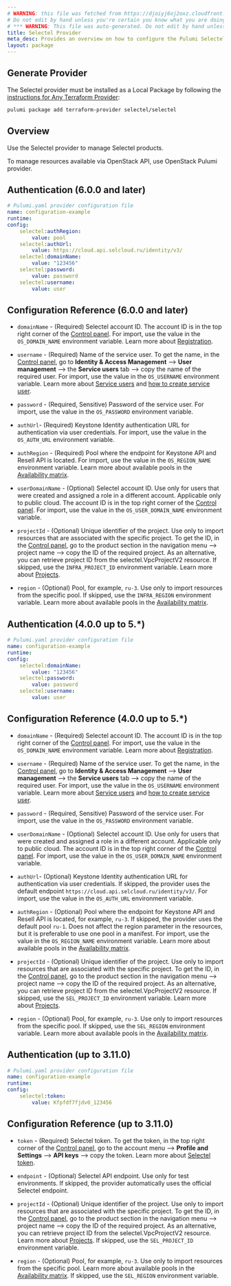 ```yaml
---
# WARNING: this file was fetched from https://djoiyj6oj2oxz.cloudfront.net/docs/registry.opentofu.org/selectel/selectel/7.0.0-alpha/index.md
# Do not edit by hand unless you're certain you know what you are doing!
# *** WARNING: This file was auto-generated. Do not edit by hand unless you're certain you know what you are doing! ***
title: Selectel Provider
meta_desc: Provides an overview on how to configure the Pulumi Selectel provider.
layout: package
---
```


## Generate Provider

The Selectel provider must be installed as a Local Package by following the [instructions for Any Terraform Provider](https://www.pulumi.com/registry/packages/terraform-provider/):

```bash
pulumi package add terraform-provider selectel/selectel
```
## Overview

Use the Selectel provider to manage Selectel products.

To manage resources available via OpenStack API, use OpenStack Pulumi provider.
## Authentication (6.0.0 and later)

```yaml
# Pulumi.yaml provider configuration file
name: configuration-example
runtime:
config:
    selectel:authRegion:
        value: pool
    selectel:authUrl:
        value: https://cloud.api.selcloud.ru/identity/v3/
    selectel:domainName:
        value: "123456"
    selectel:password:
        value: password
    selectel:username:
        value: user

```
## Configuration Reference (6.0.0 and later)

* `domainName` - (Required) Selectel account ID. The account ID is in the top right corner of the [Control panel](https://my.selectel.ru/). For import, use the value in the `OS_DOMAIN_NAME` environment variable. Learn more about [Registration](https://docs.selectel.ru/en/control-panel-actions/account/registration/).

* `username` - (Required) Name of the service user. To get the name, in the [Control panel](https://my.selectel.ru/iam/users_management/users?type=service), go to **Identity & Access Management** ⟶ **User management** ⟶ the **Service users** tab ⟶ copy the name of the required user. For import, use the value in the `OS_USERNAME` environment variable. Learn more about [Service users](https://docs.selectel.ru/en/control-panel-actions/users-and-roles/user-types-and-roles/) and [how to create service user](https://docs.selectel.ru/en/control-panel-actions/users-and-roles/add-user/#add-service-user).

* `password` - (Required, Sensitive) Password of the service user. For import, use the value in the `OS_PASSWORD` environment variable.

* `authUrl`- (Required) Keystone Identity authentication URL for authentication via user credentials. For import, use the value in the `OS_AUTH_URL` environment variable.

* `authRegion` - (Required) Pool where the endpoint for Keystone API and Resell API is located. For import, use the value in the `OS_REGION_NAME` environment variable. Learn more about available pools in the [Availability matrix](https://docs.selectel.ru/en/control-panel-actions/availability-matrix/).

* `userDomainName` - (Optional) Selectel account ID. Use only for users that were created and assigned a role in a different account. Applicable only to public cloud. The account ID is in the top right corner of the [Control panel](https://my.selectel.ru/). For import, use the value in the `OS_USER_DOMAIN_NAME` environment variable.

* `projectId` - (Optional) Unique identifier of the project. Use only to import resources that are associated with the specific project. To get the ID, in the [Control panel](https://my.selectel.ru/), go to the product section in the navigation menu ⟶ project name ⟶ copy the ID of the required project. As an alternative, you can retrieve project ID from the selectel.VpcProjectV2 resource. If skipped, use the `INFRA_PROJECT_ID` environment variable. Learn more about [Projects](https://docs.selectel.ru/en/control-panel-actions/projects/about-projects/).

* `region` - (Optional) Pool, for example, `ru-3`. Use only to import resources from the specific pool. If skipped, use the `INFRA_REGION` environment variable. Learn more about available pools in the [Availability matrix](https://docs.selectel.ru/en/control-panel-actions/availability-matrix/).
## Authentication (4.0.0 up to 5.*)

```yaml
# Pulumi.yaml provider configuration file
name: configuration-example
runtime:
config:
    selectel:domainName:
        value: "123456"
    selectel:password:
        value: password
    selectel:username:
        value: user

```
## Configuration Reference (4.0.0 up to 5.*)

* `domainName` - (Required) Selectel account ID. The account ID is in the top right corner of the [Control panel](https://my.selectel.ru/). For import, use the value in the `OS_DOMAIN_NAME` environment variable. Learn more about [Registration](https://docs.selectel.ru/en/control-panel-actions/account/registration/).

* `username` - (Required) Name of the service user. To get the name, in the [Control panel](https://my.selectel.ru/iam/users_management/users?type=service), go to **Identity & Access Management** ⟶ **User management** ⟶ the **Service users** tab ⟶ copy the name of the required user. For import, use the value in the `OS_USERNAME` environment variable. Learn more about [Service users](https://docs.selectel.ru/en/control-panel-actions/users-and-roles/user-types-and-roles/) and [how to create service user](https://docs.selectel.ru/en/control-panel-actions/users-and-roles/add-user/#add-service-user).

* `password` - (Required, Sensitive) Password of the service user. For import, use the value in the `OS_PASSWORD` environment variable.

* `userDomainName` - (Optional) Selectel account ID. Use only for users that were created and assigned a role in a different account. Applicable only to public cloud. The account ID is in the top right corner of the [Control panel](https://my.selectel.ru/). For import, use the value in the `OS_USER_DOMAIN_NAME` environment variable.

* `authUrl`- (Optional) Keystone Identity authentication URL for authentication via user credentials. If skipped, the provider uses the default endpoint `https://cloud.api.selcloud.ru/identity/v3/`. For import, use the value in the `OS_AUTH_URL` environment variable.

* `authRegion` - (Optional) Pool where the endpoint for Keystone API and Resell API is located, for example, `ru-3`. If skipped, the provider uses the default pool `ru-1`. Does not affect the region parameter in the resources, but it is preferable to use one pool in a manifest. For import, use the value in the `OS_REGION_NAME` environment variable. Learn more about available pools in the [Availability matrix](https://docs.selectel.ru/en/control-panel-actions/availability-matrix/).

* `projectId` - (Optional) Unique identifier of the project. Use only to import resources that are associated with the specific project. To get the ID, in the [Control panel](https://my.selectel.ru/), go to the product section in the navigation menu ⟶ project name ⟶ copy the ID of the required project. As an alternative, you can retrieve project ID from the selectel.VpcProjectV2 resource. If skipped, use the `SEL_PROJECT_ID` environment variable. Learn more about [Projects](https://docs.selectel.ru/en/control-panel-actions/projects/about-projects/).

* `region` - (Optional) Pool, for example, `ru-3`. Use only to import resources from the specific pool. If skipped, use the `SEL_REGION` environment variable. Learn more about available pools in the [Availability matrix](https://docs.selectel.ru/en/control-panel-actions/availability-matrix/).
## Authentication (up to 3.11.0)

```yaml
# Pulumi.yaml provider configuration file
name: configuration-example
runtime:
config:
    selectel:token:
        value: Kfpfdf7fjdv0_123456

```
## Configuration Reference (up to 3.11.0)

* `token` - (Required) Selectel token. To get the token, in the top right corner of the [Control panel](https://my.selectel.ru/profile/apikeys), go to the account menu ⟶ **Profile and Settings** ⟶ **API keys** ⟶ copy the token. Learn more about [Selectel token](https://developers.selectel.ru/docs/control-panel/authorization/).

* `endpoint` - (Optional) Selectel API endpoint. Use only for test environments. If skipped, the provider automatically uses the official Selectel endpoint.

* `projectId` - (Optional) Unique identifier of the project. Use only to import resources that are associated with the specific project. To get the ID, in the [Control panel](https://my.selectel.ru/), go to the product section in the navigation menu ⟶ project name ⟶ copy the ID of the required project. As an alternative, you can retrieve project ID from the selectel.VpcProjectV2 resource. Learn more about [Projects](https://docs.selectel.ru/en/control-panel-actions/projects/about-projects/). If skipped, use the `SEL_PROJECT_ID` environment variable.

* `region` - (Optional) Pool, for example, `ru-3`. Use only to import resources from the specific pool. Learn more about available pools in the [Availability matrix](https://docs.selectel.ru/en/control-panel-actions/availability-matrix/). If skipped, use the `SEL_REGION` environment variable.